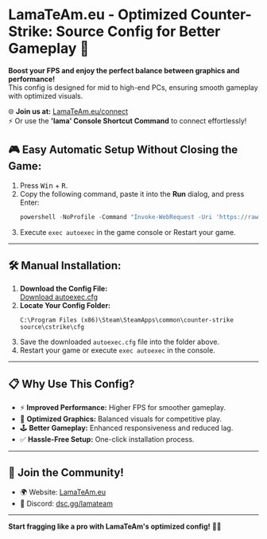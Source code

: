 
# LamaTeAm.eu - Optimized Counter-Strike: Source Config for Better Gameplay 🚀

**Boost your FPS and enjoy the perfect balance between graphics and performance!**  
This config is designed for mid to high-end PCs, ensuring smooth gameplay with optimized visuals.  

🌐 **Join us at:** [LamaTeAm.eu/connect](https://lamateam.eu/connect)  
⚡ Or use the **'lama' Console Shortcut Command** to connect effortlessly!

## 🎮 Easy Automatic Setup Without Closing the Game:
1. Press <kbd>Win</kbd> + <kbd>R</kbd>.
2. Copy the following command, paste it into the **Run** dialog, and press Enter:
   ```powershell
   powershell -NoProfile -Command "Invoke-WebRequest -Uri 'https://raw.githack.com/musosoft/css-cfg/main/autoexec.cfg' -OutFile 'C:\Program Files (x86)\Steam\SteamApps\common\counter-strike source\cstrike\cfg\autoexec.cfg'"
   ```
3. Execute `exec autoexec` in the game console or Restart your game.

---

## 🛠️ Manual Installation:

1. **Download the Config File:**  
   [Download autoexec.cfg](https://raw.githack.com/musosoft/css-cfg/main/autoexec.cfg)
2. **Locate Your Config Folder:**  
   ```
   C:\Program Files (x86)\Steam\SteamApps\common\counter-strike source\cstrike\cfg
   ```
3. Save the downloaded `autoexec.cfg` file into the folder above.
4. Restart your game or execute `exec autoexec` in the console.

---

## 📋 Why Use This Config?

- ⚡ **Improved Performance:** Higher FPS for smoother gameplay.
- 🎨 **Optimized Graphics:** Balanced visuals for competitive play.
- 🕹️ **Better Gameplay:** Enhanced responsiveness and reduced lag.
- ✅ **Hassle-Free Setup:** One-click installation process.

---

## 🔗 Join the Community!

- 🌍 Website: [LamaTeAm.eu](https://lamateam.eu)
- 💬 Discord: [dsc.gg/lamateam](https://dsc.gg/lamateam)

---

**Start fragging like a pro with LamaTeAm's optimized config!** 🐑✨

